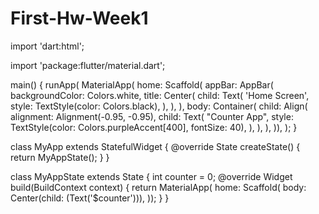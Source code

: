 # First-Hw-Week1
import 'dart:html';

import 'package:flutter/material.dart';

main() {
  runApp(
    MaterialApp(
        home: Scaffold(
      appBar: AppBar(
        backgroundColor: Colors.white,
        title: Center(
          child: Text(
            'Home Screen',
            style: TextStyle(color: Colors.black),
          ),
        ),
      ),
      body: Container(
        child: Align(
          alignment: Alignment(-0.95, -0.95),
          child: Text(
            "Counter App",
            style: TextStyle(color: Colors.purpleAccent[400], fontSize: 40),
          ),
        ),
      ),
    )),
  );
}

class MyApp extends StatefulWidget {
  @override
  State<StatefulWidget> createState() {
    return MyAppState();
  }
}

class MyAppState extends State<MyApp> {
  int counter = 0;
  @override
  Widget build(BuildContext context) {
    return MaterialApp(
        home: Scaffold(
      body: Center(child: <Widget>(Text('$counter'))),
    ));
  }
}
